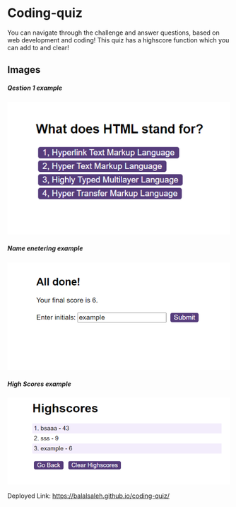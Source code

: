 # Coding-quiz

You can navigate through the challenge and answer questions, based on web development and coding! This quiz has a highscore function which you can add to and clear!

## Images

##### Qestion 1 example

![quiz-question1](./assets/images/question1.png)

##### Name enetering example

![name-entering](./assets/images/name.png)

##### High Scores example

![high-score](./assets/images/namesHighscores.png)

Deployed Link: https://balalsaleh.github.io/coding-quiz/
